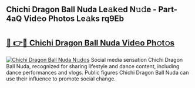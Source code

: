 ## Chichi Dragon Ball Nuda Le𝚊k𝚎d N𝚞𝚍e - Part-4aQ Vid𝚎o Photos Le𝚊ks rq9Eb

# <h2><a href="http://fbftee.evod.top/?m=Chichi+Dragon+Ball+Nuda">🔗 👉🔴 Chichi Dragon Ball Nuda Vid𝚎o Ph𝚘t𝚘s</a></h2>

[![Chichi Dragon Ball Nuda N𝚞d𝚎s](https://i.imgur.com/8V9OHl7.gif)](http://fbftee.evod.top/?m=Chichi+Dragon+Ball+Nuda)
Social media sensation Chichi Dragon Ball Nuda, recognized for sharing lifestyle and dance content, including dance performances and vlogs. Public figures Chichi Dragon Ball Nuda can use their influence to promote social change. 
